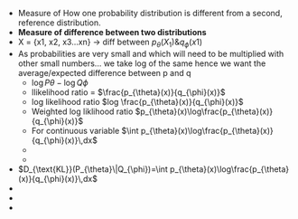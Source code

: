 - Measure of How one probability distribution is different from a second, reference distribution.
- **Measure of difference between two distributions**
- X = {x1, x2, x3...xn} -> diff between $p_{\theta}\left(X_1\right)\&q_{\phi}\left(x1\right)$
- As probabilities are very small and which will need to be multiplied with other small numbers... we take log of the same hence we want the average/expected difference between p and q
	- $\log P\theta-\log Q\phi$
	- llikelihood ratio = $\frac{p_{\theta}(x)}{q_{\phi}(x)}$
	- log likelihood ratio $log \frac{p_{\theta}(x)}{q_{\phi}(x)}$
	- Weighted log liklihood ratio $p_{\theta}(x)\log\frac{p_{\theta}(x)}{q_{\phi}(x)}$
	- For continuous variable $\int p_{\theta}(x)\log\frac{p_{\theta}(x)}{q_{\phi}(x)}\,dx$
	-
	-
- $D_{\text{KL}}(P_{\theta}\|Q_{\phi})=\int p_{\theta}(x)\log\frac{p_{\theta}(x)}{q_{\phi}(x)}\,dx$
-
-
-